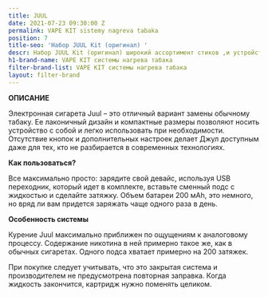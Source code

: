 ```yaml
---
title: JUUL
date: 2021-07-23 09:30:00 Z
permalink: VAPE KIT sistemy nagreva tabaka
position: 7
title-seo: 'Набор JUUL Kit (оригинал) '
descr: Набор JUUL Kit (оригинал) широкий ассортимент стиков ,и устройств к ним
h1-brand-name: VAPE KIT системы нагрева табака
filter-brand-list: VAPE KIT системы нагрева табака
layout: filter-brand
---
```


**ОПИСАНИЕ**

Электронная сигарета Juul – это отличный вариант замены обычному табаку. Ее лаконичный дизайн и компактные размеры позволяют носить устройство с собой и легко использовать при необходимости. Отсутствие кнопок и дополнительных настроек делает Джул доступным даже для тех, кто не разбирается в современных технологиях.

**Как пользоваться?**

Все максимально просто: зарядите свой девайс, используя USB переходник, который идет в комплекте, вставьте сменный подс с жидкостью и сделайте затяжку. Объем батареи 200 мАh, это немного, но вряд ли вам придется заряжать чаще одного раза в день.

**Особенность системы**

Курение Juul максимально приближен по ощущениям к аналоговому процессу. Содержание никотина в ней примерно такое же, как в обычных сигаретах. Одного подса хватает примерно на 200 затяжек.

При покупке следует учитывать, что это закрытая система и производителем не предусмотрена повторная заправка. Когда жидкость закончится, картридж нужно поменять целиком.